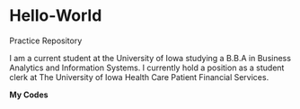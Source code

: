 # Hello-World
Practice Repository

I am a current student at the University of Iowa studying a B.B.A in Business Analytics and Information Systems. I currently hold a position as a student clerk at The University of Iowa Health Care Patient Financial Services.

**My Codes**
